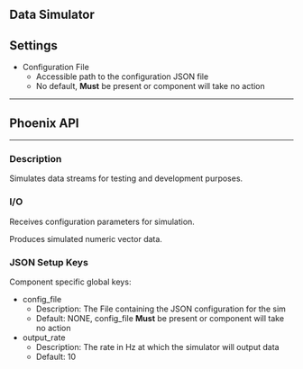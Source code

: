 ## Data Simulator

<!-- <figure><img src="../../.gitbook/assets/home.png" alt=""><figcaption><p>gitbook caption</p></figcaption></figure> -->

## Settings
* Configuration File
  * Accessible path to the configuration JSON file
  * No default, **Must** be present or component will take no action

***

## Phoenix API

***

<!-- <figure><img src="../../.gitbook/assets/up.png" alt=""><figcaption><p>gitbook caption</p></figcaption></figure> -->

### Description

Simulates data streams for testing and development purposes.

### I/O

Receives configuration parameters for simulation.

Produces simulated numeric vector data.

### JSON Setup Keys

Component specific global keys:

* config\_file
  * Description: The File containing the JSON configuration for the sim
  * Default: NONE, config_file **Must** be present or component will take no action
* output\_rate
  * Description: The rate in Hz at which the simulator will output data
  * Default: 10
